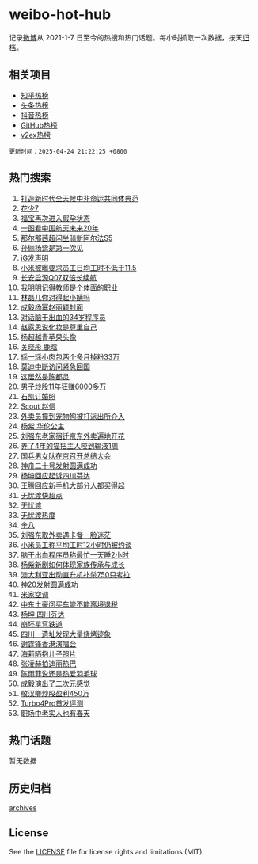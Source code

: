 # weibo-hot-hub

记录[微博](https://www.weibo.com)从 2021-1-7 日至今的热搜和热门话题。每小时抓取一次数据，按天[归档](archives)。

## 相关项目

- [知乎热榜](https://github.com/lonnyzhang423/zhihu-hot-hub)
- [头条热榜](https://github.com/lonnyzhang423/toutiao-hot-hub)
- [抖音热榜](https://github.com/lonnyzhang423/douyin-hot-hub)
- [GitHub热榜](https://github.com/lonnyzhang423/github-hot-hub)
- [v2ex热榜](https://github.com/lonnyzhang423/v2ex-hot-hub)


`更新时间：2025-04-24 21:22:25 +0800`

## 热门搜索

1. [打造新时代全天候中非命运共同体典范](https://m.weibo.cn/search?containerid=100103type%3D1%26t%3D10%26q%3D%23%E6%89%93%E9%80%A0%E6%96%B0%E6%97%B6%E4%BB%A3%E5%85%A8%E5%A4%A9%E5%80%99%E4%B8%AD%E9%9D%9E%E5%91%BD%E8%BF%90%E5%85%B1%E5%90%8C%E4%BD%93%E5%85%B8%E8%8C%83%23&stream_entry_id=51&isnewpage=1&extparam=seat%3D1%26pos%3D0%26q%3D%2523%25E6%2589%2593%25E9%2580%25A0%25E6%2596%25B0%25E6%2597%25B6%25E4%25BB%25A3%25E5%2585%25A8%25E5%25A4%25A9%25E5%2580%2599%25E4%25B8%25AD%25E9%259D%259E%25E5%2591%25BD%25E8%25BF%2590%25E5%2585%25B1%25E5%2590%258C%25E4%25BD%2593%25E5%2585%25B8%25E8%258C%2583%2523%26cate%3D10103%26dgr%3D0%26c_type%3D51%26filter_type%3Drealtimehot%26stream_entry_id%3D51%26display_time%3D1745500944%26pre_seqid%3D174550094417603238302124)
1. [花少7](https://m.weibo.cn/search?containerid=100103type%3D1%26t%3D10%26q%3D%E8%8A%B1%E5%B0%917&stream_entry_id=31&isnewpage=1&extparam=seat%3D1%26dgr%3D0%26realpos%3D1%26filter_type%3Drealtimehot%26c_type%3D31%26q%3D%25E8%258A%25B1%25E5%25B0%25917%26lcate%3D5001%26flag%3D2%26cate%3D5001%26band_rank%3D1%26pos%3D0%26stream_entry_id%3D31%26display_time%3D1745500944%26pre_seqid%3D174550094417603238302124)
1. [福宝再次进入假孕状态](https://m.weibo.cn/search?containerid=100103type%3D1%26t%3D10%26q%3D%23%E7%A6%8F%E5%AE%9D%E5%86%8D%E6%AC%A1%E8%BF%9B%E5%85%A5%E5%81%87%E5%AD%95%E7%8A%B6%E6%80%81%23&stream_entry_id=31&isnewpage=1&extparam=seat%3D1%26dgr%3D0%26realpos%3D2%26filter_type%3Drealtimehot%26c_type%3D31%26q%3D%2523%25E7%25A6%258F%25E5%25AE%259D%25E5%2586%258D%25E6%25AC%25A1%25E8%25BF%259B%25E5%2585%25A5%25E5%2581%2587%25E5%25AD%2595%25E7%258A%25B6%25E6%2580%2581%2523%26lcate%3D5001%26flag%3D0%26cate%3D5001%26band_rank%3D2%26pos%3D1%26stream_entry_id%3D31%26display_time%3D1745500944%26pre_seqid%3D174550094417603238302124)
1. [一图看中国航天未来20年](https://m.weibo.cn/search?containerid=100103type%3D1%26t%3D10%26q%3D%23%E4%B8%80%E5%9B%BE%E7%9C%8B%E4%B8%AD%E5%9B%BD%E8%88%AA%E5%A4%A9%E6%9C%AA%E6%9D%A520%E5%B9%B4%23&stream_entry_id=31&isnewpage=1&extparam=seat%3D1%26dgr%3D0%26realpos%3D3%26filter_type%3Drealtimehot%26c_type%3D31%26q%3D%2523%25E4%25B8%2580%25E5%259B%25BE%25E7%259C%258B%25E4%25B8%25AD%25E5%259B%25BD%25E8%2588%25AA%25E5%25A4%25A9%25E6%259C%25AA%25E6%259D%25A520%25E5%25B9%25B4%2523%26lcate%3D5001%26flag%3D0%26cate%3D5001%26band_rank%3D3%26pos%3D2%26stream_entry_id%3D31%26display_time%3D1745500944%26pre_seqid%3D174550094417603238302124)
1. [那尔那茜超闪坐骑新阿尔法S5](https://m.weibo.cn/search?containerid=100103type%3D1%26t%3D10%26q%3D%23%E9%82%A3%E5%B0%94%E9%82%A3%E8%8C%9C%E8%B6%85%E9%97%AA%E5%9D%90%E9%AA%91%E6%96%B0%E9%98%BF%E5%B0%94%E6%B3%95S5%23&stream_entry_id=31&isnewpage=1&extparam=seat%3D1%26dgr%3D0%26adid%3D283974%26filter_type%3Drealtimehot%26q%3D%2523%25E9%2582%25A3%25E5%25B0%2594%25E9%2582%25A3%25E8%258C%259C%25E8%25B6%2585%25E9%2597%25AA%25E5%259D%2590%25E9%25AA%2591%25E6%2596%25B0%25E9%2598%25BF%25E5%25B0%2594%25E6%25B3%2595S5%2523%26c_type%3D31%26topic_ad%3D1%26lcate%3D5001%26cate%3D5001%26is_ad_pos%3D1%26band_rank%3D4%26pos%3D3%26stream_entry_id%3D31%26display_time%3D1745500944%26pre_seqid%3D174550094417603238302124)
1. [孙俪杨紫是第一次见](https://m.weibo.cn/search?containerid=100103type%3D1%26t%3D10%26q%3D%23%E5%AD%99%E4%BF%AA%E6%9D%A8%E7%B4%AB%E6%98%AF%E7%AC%AC%E4%B8%80%E6%AC%A1%E8%A7%81%23&stream_entry_id=31&isnewpage=1&extparam=seat%3D1%26dgr%3D0%26realpos%3D4%26filter_type%3Drealtimehot%26c_type%3D31%26q%3D%2523%25E5%25AD%2599%25E4%25BF%25AA%25E6%259D%25A8%25E7%25B4%25AB%25E6%2598%25AF%25E7%25AC%25AC%25E4%25B8%2580%25E6%25AC%25A1%25E8%25A7%2581%2523%26lcate%3D5001%26flag%3D1%26cate%3D5001%26band_rank%3D4%26pos%3D4%26stream_entry_id%3D31%26display_time%3D1745500944%26pre_seqid%3D174550094417603238302124)
1. [iG发声明](https://m.weibo.cn/search?containerid=100103type%3D1%26t%3D10%26q%3DiG%E5%8F%91%E5%A3%B0%E6%98%8E&stream_entry_id=31&isnewpage=1&extparam=seat%3D1%26dgr%3D0%26realpos%3D5%26filter_type%3Drealtimehot%26c_type%3D31%26q%3DiG%25E5%258F%2591%25E5%25A3%25B0%25E6%2598%258E%26lcate%3D5001%26flag%3D1%26cate%3D5001%26band_rank%3D5%26pos%3D5%26stream_entry_id%3D31%26display_time%3D1745500944%26pre_seqid%3D174550094417603238302124)
1. [小米被曝要求员工日均工时不低于11.5](https://m.weibo.cn/search?containerid=100103type%3D1%26t%3D10%26q%3D%23%E5%B0%8F%E7%B1%B3%E8%A2%AB%E6%9B%9D%E8%A6%81%E6%B1%82%E5%91%98%E5%B7%A5%E6%97%A5%E5%9D%87%E5%B7%A5%E6%97%B6%E4%B8%8D%E4%BD%8E%E4%BA%8E11.5%23&stream_entry_id=31&isnewpage=1&extparam=seat%3D1%26dgr%3D0%26realpos%3D6%26filter_type%3Drealtimehot%26c_type%3D31%26q%3D%2523%25E5%25B0%258F%25E7%25B1%25B3%25E8%25A2%25AB%25E6%259B%259D%25E8%25A6%2581%25E6%25B1%2582%25E5%2591%2598%25E5%25B7%25A5%25E6%2597%25A5%25E5%259D%2587%25E5%25B7%25A5%25E6%2597%25B6%25E4%25B8%258D%25E4%25BD%258E%25E4%25BA%258E11.5%2523%26lcate%3D5001%26flag%3D1%26cate%3D5001%26band_rank%3D6%26pos%3D6%26stream_entry_id%3D31%26display_time%3D1745500944%26pre_seqid%3D174550094417603238302124)
1. [长安启源Q07双倍长续航](https://m.weibo.cn/search?containerid=100103type%3D1%26t%3D10%26q%3D%23%E9%95%BF%E5%AE%89%E5%90%AF%E6%BA%90Q07%E5%8F%8C%E5%80%8D%E9%95%BF%E7%BB%AD%E8%88%AA%23&stream_entry_id=31&isnewpage=1&extparam=seat%3D1%26dgr%3D0%26adid%3D283911%26filter_type%3Drealtimehot%26q%3D%2523%25E9%2595%25BF%25E5%25AE%2589%25E5%2590%25AF%25E6%25BA%2590Q07%25E5%258F%258C%25E5%2580%258D%25E9%2595%25BF%25E7%25BB%25AD%25E8%2588%25AA%2523%26c_type%3D31%26topic_ad%3D1%26lcate%3D5001%26cate%3D5001%26is_ad_pos%3D1%26band_rank%3D7%26pos%3D7%26stream_entry_id%3D31%26display_time%3D1745500944%26pre_seqid%3D174550094417603238302124)
1. [我明明记得教师是个体面的职业](https://m.weibo.cn/search?containerid=100103type%3D1%26t%3D10%26q%3D%E6%88%91%E6%98%8E%E6%98%8E%E8%AE%B0%E5%BE%97%E6%95%99%E5%B8%88%E6%98%AF%E4%B8%AA%E4%BD%93%E9%9D%A2%E7%9A%84%E8%81%8C%E4%B8%9A&stream_entry_id=31&isnewpage=1&extparam=seat%3D1%26dgr%3D0%26realpos%3D7%26filter_type%3Drealtimehot%26c_type%3D31%26q%3D%25E6%2588%2591%25E6%2598%258E%25E6%2598%258E%25E8%25AE%25B0%25E5%25BE%2597%25E6%2595%2599%25E5%25B8%2588%25E6%2598%25AF%25E4%25B8%25AA%25E4%25BD%2593%25E9%259D%25A2%25E7%259A%2584%25E8%2581%258C%25E4%25B8%259A%26lcate%3D5001%26flag%3D2%26cate%3D5001%26band_rank%3D7%26pos%3D8%26stream_entry_id%3D31%26display_time%3D1745500944%26pre_seqid%3D174550094417603238302124)
1. [林磊儿你对得起小姨吗](https://m.weibo.cn/search?containerid=100103type%3D1%26t%3D10%26q%3D%E6%9E%97%E7%A3%8A%E5%84%BF%E4%BD%A0%E5%AF%B9%E5%BE%97%E8%B5%B7%E5%B0%8F%E5%A7%A8%E5%90%97&stream_entry_id=31&isnewpage=1&extparam=seat%3D1%26dgr%3D0%26realpos%3D8%26filter_type%3Drealtimehot%26c_type%3D31%26q%3D%25E6%259E%2597%25E7%25A3%258A%25E5%2584%25BF%25E4%25BD%25A0%25E5%25AF%25B9%25E5%25BE%2597%25E8%25B5%25B7%25E5%25B0%258F%25E5%25A7%25A8%25E5%2590%2597%26lcate%3D5001%26flag%3D1%26cate%3D5001%26band_rank%3D8%26pos%3D9%26stream_entry_id%3D31%26display_time%3D1745500944%26pre_seqid%3D174550094417603238302124)
1. [成毅杨幂赵丽颖封面](https://m.weibo.cn/search?containerid=100103type%3D1%26t%3D10%26q%3D%23%E6%88%90%E6%AF%85%E6%9D%A8%E5%B9%82%E8%B5%B5%E4%B8%BD%E9%A2%96%E5%B0%81%E9%9D%A2%23&stream_entry_id=31&isnewpage=1&extparam=seat%3D1%26dgr%3D0%26realpos%3D9%26filter_type%3Drealtimehot%26c_type%3D31%26q%3D%2523%25E6%2588%2590%25E6%25AF%2585%25E6%259D%25A8%25E5%25B9%2582%25E8%25B5%25B5%25E4%25B8%25BD%25E9%25A2%2596%25E5%25B0%2581%25E9%259D%25A2%2523%26lcate%3D5001%26flag%3D1%26cate%3D5001%26band_rank%3D9%26pos%3D10%26stream_entry_id%3D31%26display_time%3D1745500944%26pre_seqid%3D174550094417603238302124)
1. [对话脑干出血的34岁程序员](https://m.weibo.cn/search?containerid=100103type%3D1%26t%3D10%26q%3D%23%E5%AF%B9%E8%AF%9D%E8%84%91%E5%B9%B2%E5%87%BA%E8%A1%80%E7%9A%8434%E5%B2%81%E7%A8%8B%E5%BA%8F%E5%91%98%23&stream_entry_id=31&isnewpage=1&extparam=seat%3D1%26dgr%3D0%26realpos%3D10%26filter_type%3Drealtimehot%26c_type%3D31%26q%3D%2523%25E5%25AF%25B9%25E8%25AF%259D%25E8%2584%2591%25E5%25B9%25B2%25E5%2587%25BA%25E8%25A1%2580%25E7%259A%258434%25E5%25B2%2581%25E7%25A8%258B%25E5%25BA%258F%25E5%2591%2598%2523%26lcate%3D5001%26flag%3D1%26cate%3D5001%26band_rank%3D10%26pos%3D11%26stream_entry_id%3D31%26display_time%3D1745500944%26pre_seqid%3D174550094417603238302124)
1. [赵露思说化妆是尊重自己](https://m.weibo.cn/search?containerid=100103type%3D1%26t%3D10%26q%3D%23%E8%B5%B5%E9%9C%B2%E6%80%9D%E8%AF%B4%E5%8C%96%E5%A6%86%E6%98%AF%E5%B0%8A%E9%87%8D%E8%87%AA%E5%B7%B1%23&stream_entry_id=31&isnewpage=1&extparam=seat%3D1%26dgr%3D0%26realpos%3D11%26filter_type%3Drealtimehot%26c_type%3D31%26q%3D%2523%25E8%25B5%25B5%25E9%259C%25B2%25E6%2580%259D%25E8%25AF%25B4%25E5%258C%2596%25E5%25A6%2586%25E6%2598%25AF%25E5%25B0%258A%25E9%2587%258D%25E8%2587%25AA%25E5%25B7%25B1%2523%26lcate%3D5001%26flag%3D1%26cate%3D5001%26band_rank%3D11%26pos%3D12%26stream_entry_id%3D31%26display_time%3D1745500944%26pre_seqid%3D174550094417603238302124)
1. [杨超越青苹果头像](https://m.weibo.cn/search?containerid=100103type%3D1%26t%3D10%26q%3D%23%E6%9D%A8%E8%B6%85%E8%B6%8A%E9%9D%92%E8%8B%B9%E6%9E%9C%E5%A4%B4%E5%83%8F%23&stream_entry_id=31&isnewpage=1&extparam=seat%3D1%26dgr%3D0%26realpos%3D12%26filter_type%3Drealtimehot%26c_type%3D31%26q%3D%2523%25E6%259D%25A8%25E8%25B6%2585%25E8%25B6%258A%25E9%259D%2592%25E8%258B%25B9%25E6%259E%259C%25E5%25A4%25B4%25E5%2583%258F%2523%26lcate%3D5001%26flag%3D1%26cate%3D5001%26band_rank%3D12%26pos%3D13%26stream_entry_id%3D31%26display_time%3D1745500944%26pre_seqid%3D174550094417603238302124)
1. [关晓彤 鹿晗](https://m.weibo.cn/search?containerid=100103type%3D1%26t%3D10%26q%3D%E5%85%B3%E6%99%93%E5%BD%A4+%E9%B9%BF%E6%99%97&stream_entry_id=31&isnewpage=1&extparam=seat%3D1%26dgr%3D0%26realpos%3D13%26filter_type%3Drealtimehot%26c_type%3D31%26q%3D%25E5%2585%25B3%25E6%2599%2593%25E5%25BD%25A4%2520%25E9%25B9%25BF%25E6%2599%2597%26lcate%3D5001%26flag%3D2%26cate%3D5001%26band_rank%3D13%26pos%3D14%26stream_entry_id%3D31%26display_time%3D1745500944%26pre_seqid%3D174550094417603238302124)
1. [瑶一瑶小肉包两个多月掉粉33万](https://m.weibo.cn/search?containerid=100103type%3D1%26t%3D10%26q%3D%23%E7%91%B6%E4%B8%80%E7%91%B6%E5%B0%8F%E8%82%89%E5%8C%85%E4%B8%A4%E4%B8%AA%E5%A4%9A%E6%9C%88%E6%8E%89%E7%B2%8933%E4%B8%87%23&stream_entry_id=31&isnewpage=1&extparam=seat%3D1%26dgr%3D0%26realpos%3D14%26filter_type%3Drealtimehot%26c_type%3D31%26q%3D%2523%25E7%2591%25B6%25E4%25B8%2580%25E7%2591%25B6%25E5%25B0%258F%25E8%2582%2589%25E5%258C%2585%25E4%25B8%25A4%25E4%25B8%25AA%25E5%25A4%259A%25E6%259C%2588%25E6%258E%2589%25E7%25B2%258933%25E4%25B8%2587%2523%26lcate%3D5001%26flag%3D1%26cate%3D5001%26band_rank%3D14%26pos%3D15%26stream_entry_id%3D31%26display_time%3D1745500944%26pre_seqid%3D174550094417603238302124)
1. [莫迪中断访问紧急回国](https://m.weibo.cn/search?containerid=100103type%3D1%26t%3D10%26q%3D%23%E8%8E%AB%E8%BF%AA%E4%B8%AD%E6%96%AD%E8%AE%BF%E9%97%AE%E7%B4%A7%E6%80%A5%E5%9B%9E%E5%9B%BD%23&stream_entry_id=31&isnewpage=1&extparam=seat%3D1%26dgr%3D0%26realpos%3D15%26filter_type%3Drealtimehot%26c_type%3D31%26q%3D%2523%25E8%258E%25AB%25E8%25BF%25AA%25E4%25B8%25AD%25E6%2596%25AD%25E8%25AE%25BF%25E9%2597%25AE%25E7%25B4%25A7%25E6%2580%25A5%25E5%259B%259E%25E5%259B%25BD%2523%26lcate%3D5001%26flag%3D1%26cate%3D5001%26band_rank%3D15%26pos%3D16%26stream_entry_id%3D31%26display_time%3D1745500944%26pre_seqid%3D174550094417603238302124)
1. [这居然是陈都灵](https://m.weibo.cn/search?containerid=100103type%3D1%26t%3D10%26q%3D%E8%BF%99%E5%B1%85%E7%84%B6%E6%98%AF%E9%99%88%E9%83%BD%E7%81%B5&stream_entry_id=31&isnewpage=1&extparam=seat%3D1%26dgr%3D0%26realpos%3D16%26filter_type%3Drealtimehot%26c_type%3D31%26q%3D%25E8%25BF%2599%25E5%25B1%2585%25E7%2584%25B6%25E6%2598%25AF%25E9%2599%2588%25E9%2583%25BD%25E7%2581%25B5%26lcate%3D5001%26flag%3D1%26cate%3D5001%26band_rank%3D16%26pos%3D17%26stream_entry_id%3D31%26display_time%3D1745500944%26pre_seqid%3D174550094417603238302124)
1. [男子炒股11年狂赚6000多万](https://m.weibo.cn/search?containerid=100103type%3D1%26t%3D10%26q%3D%23%E7%94%B7%E5%AD%90%E7%82%92%E8%82%A111%E5%B9%B4%E7%8B%82%E8%B5%9A6000%E5%A4%9A%E4%B8%87%23&stream_entry_id=31&isnewpage=1&extparam=seat%3D1%26dgr%3D0%26realpos%3D17%26filter_type%3Drealtimehot%26c_type%3D31%26q%3D%2523%25E7%2594%25B7%25E5%25AD%2590%25E7%2582%2592%25E8%2582%25A111%25E5%25B9%25B4%25E7%258B%2582%25E8%25B5%259A6000%25E5%25A4%259A%25E4%25B8%2587%2523%26lcate%3D5001%26flag%3D0%26cate%3D5001%26band_rank%3D17%26pos%3D18%26stream_entry_id%3D31%26display_time%3D1745500944%26pre_seqid%3D174550094417603238302124)
1. [石凯订婚照](https://m.weibo.cn/search?containerid=100103type%3D1%26t%3D10%26q%3D%23%E7%9F%B3%E5%87%AF%E8%AE%A2%E5%A9%9A%E7%85%A7%23&stream_entry_id=31&isnewpage=1&extparam=seat%3D1%26dgr%3D0%26realpos%3D18%26filter_type%3Drealtimehot%26c_type%3D31%26q%3D%2523%25E7%259F%25B3%25E5%2587%25AF%25E8%25AE%25A2%25E5%25A9%259A%25E7%2585%25A7%2523%26lcate%3D5001%26flag%3D0%26cate%3D5001%26band_rank%3D18%26pos%3D19%26stream_entry_id%3D31%26display_time%3D1745500944%26pre_seqid%3D174550094417603238302124)
1. [Scout 赵信](https://m.weibo.cn/search?containerid=100103type%3D1%26t%3D10%26q%3DScout+%E8%B5%B5%E4%BF%A1&stream_entry_id=31&isnewpage=1&extparam=seat%3D1%26dgr%3D0%26realpos%3D19%26filter_type%3Drealtimehot%26c_type%3D31%26q%3DScout%2520%25E8%25B5%25B5%25E4%25BF%25A1%26lcate%3D5001%26flag%3D1%26cate%3D5001%26band_rank%3D19%26pos%3D20%26stream_entry_id%3D31%26display_time%3D1745500944%26pre_seqid%3D174550094417603238302124)
1. [外卖员撞到宠物狗被打派出所介入](https://m.weibo.cn/search?containerid=100103type%3D1%26t%3D10%26q%3D%23%E5%A4%96%E5%8D%96%E5%91%98%E6%92%9E%E5%88%B0%E5%AE%A0%E7%89%A9%E7%8B%97%E8%A2%AB%E6%89%93%E6%B4%BE%E5%87%BA%E6%89%80%E4%BB%8B%E5%85%A5%23&stream_entry_id=31&isnewpage=1&extparam=seat%3D1%26dgr%3D0%26realpos%3D20%26filter_type%3Drealtimehot%26c_type%3D31%26q%3D%2523%25E5%25A4%2596%25E5%258D%2596%25E5%2591%2598%25E6%2592%259E%25E5%2588%25B0%25E5%25AE%25A0%25E7%2589%25A9%25E7%258B%2597%25E8%25A2%25AB%25E6%2589%2593%25E6%25B4%25BE%25E5%2587%25BA%25E6%2589%2580%25E4%25BB%258B%25E5%2585%25A5%2523%26lcate%3D5001%26flag%3D1%26cate%3D5001%26band_rank%3D20%26pos%3D21%26stream_entry_id%3D31%26display_time%3D1745500944%26pre_seqid%3D174550094417603238302124)
1. [杨紫 华伦公主](https://m.weibo.cn/search?containerid=100103type%3D1%26t%3D10%26q%3D%E6%9D%A8%E7%B4%AB+%E5%8D%8E%E4%BC%A6%E5%85%AC%E4%B8%BB&stream_entry_id=31&isnewpage=1&extparam=seat%3D1%26dgr%3D0%26realpos%3D21%26filter_type%3Drealtimehot%26c_type%3D31%26q%3D%25E6%259D%25A8%25E7%25B4%25AB%2520%25E5%258D%258E%25E4%25BC%25A6%25E5%2585%25AC%25E4%25B8%25BB%26lcate%3D5001%26flag%3D0%26cate%3D5001%26band_rank%3D21%26pos%3D22%26stream_entry_id%3D31%26display_time%3D1745500944%26pre_seqid%3D174550094417603238302124)
1. [刘强东老家宿迁京东外卖遍地开花](https://m.weibo.cn/search?containerid=100103type%3D1%26t%3D10%26q%3D%23%E5%88%98%E5%BC%BA%E4%B8%9C%E8%80%81%E5%AE%B6%E5%AE%BF%E8%BF%81%E4%BA%AC%E4%B8%9C%E5%A4%96%E5%8D%96%E9%81%8D%E5%9C%B0%E5%BC%80%E8%8A%B1%23&stream_entry_id=31&isnewpage=1&extparam=seat%3D1%26dgr%3D0%26realpos%3D22%26filter_type%3Drealtimehot%26c_type%3D31%26q%3D%2523%25E5%2588%2598%25E5%25BC%25BA%25E4%25B8%259C%25E8%2580%2581%25E5%25AE%25B6%25E5%25AE%25BF%25E8%25BF%2581%25E4%25BA%25AC%25E4%25B8%259C%25E5%25A4%2596%25E5%258D%2596%25E9%2581%258D%25E5%259C%25B0%25E5%25BC%2580%25E8%258A%25B1%2523%26lcate%3D5001%26flag%3D1%26cate%3D5001%26band_rank%3D22%26pos%3D23%26stream_entry_id%3D31%26display_time%3D1745500944%26pre_seqid%3D174550094417603238302124)
1. [养了4年的猫把主人咬到输液1周](https://m.weibo.cn/search?containerid=100103type%3D1%26t%3D10%26q%3D%23%E5%85%BB%E4%BA%864%E5%B9%B4%E7%9A%84%E7%8C%AB%E6%8A%8A%E4%B8%BB%E4%BA%BA%E5%92%AC%E5%88%B0%E8%BE%93%E6%B6%B21%E5%91%A8%23&stream_entry_id=31&isnewpage=1&extparam=seat%3D1%26dgr%3D0%26realpos%3D23%26filter_type%3Drealtimehot%26c_type%3D31%26q%3D%2523%25E5%2585%25BB%25E4%25BA%25864%25E5%25B9%25B4%25E7%259A%2584%25E7%258C%25AB%25E6%258A%258A%25E4%25B8%25BB%25E4%25BA%25BA%25E5%2592%25AC%25E5%2588%25B0%25E8%25BE%2593%25E6%25B6%25B21%25E5%2591%25A8%2523%26lcate%3D5001%26flag%3D0%26cate%3D5001%26band_rank%3D23%26pos%3D24%26stream_entry_id%3D31%26display_time%3D1745500944%26pre_seqid%3D174550094417603238302124)
1. [国乒男女队在京召开总结大会](https://m.weibo.cn/search?containerid=100103type%3D1%26t%3D10%26q%3D%23%E5%9B%BD%E4%B9%92%E7%94%B7%E5%A5%B3%E9%98%9F%E5%9C%A8%E4%BA%AC%E5%8F%AC%E5%BC%80%E6%80%BB%E7%BB%93%E5%A4%A7%E4%BC%9A%23&stream_entry_id=31&isnewpage=1&extparam=seat%3D1%26dgr%3D0%26realpos%3D24%26filter_type%3Drealtimehot%26c_type%3D31%26q%3D%2523%25E5%259B%25BD%25E4%25B9%2592%25E7%2594%25B7%25E5%25A5%25B3%25E9%2598%259F%25E5%259C%25A8%25E4%25BA%25AC%25E5%258F%25AC%25E5%25BC%2580%25E6%2580%25BB%25E7%25BB%2593%25E5%25A4%25A7%25E4%25BC%259A%2523%26lcate%3D5001%26flag%3D0%26cate%3D5001%26band_rank%3D24%26pos%3D25%26stream_entry_id%3D31%26display_time%3D1745500944%26pre_seqid%3D174550094417603238302124)
1. [神舟二十号发射圆满成功](https://m.weibo.cn/search?containerid=100103type%3D1%26t%3D10%26q%3D%23%E7%A5%9E%E8%88%9F%E4%BA%8C%E5%8D%81%E5%8F%B7%E5%8F%91%E5%B0%84%E5%9C%86%E6%BB%A1%E6%88%90%E5%8A%9F%23&stream_entry_id=31&isnewpage=1&extparam=seat%3D1%26dgr%3D0%26realpos%3D25%26filter_type%3Drealtimehot%26c_type%3D31%26q%3D%2523%25E7%25A5%259E%25E8%2588%259F%25E4%25BA%258C%25E5%258D%2581%25E5%258F%25B7%25E5%258F%2591%25E5%25B0%2584%25E5%259C%2586%25E6%25BB%25A1%25E6%2588%2590%25E5%258A%259F%2523%26lcate%3D5001%26flag%3D0%26cate%3D5001%26band_rank%3D25%26pos%3D26%26stream_entry_id%3D31%26display_time%3D1745500944%26pre_seqid%3D174550094417603238302124)
1. [杨坤回应起诉四川芬达](https://m.weibo.cn/search?containerid=100103type%3D1%26t%3D10%26q%3D%23%E6%9D%A8%E5%9D%A4%E5%9B%9E%E5%BA%94%E8%B5%B7%E8%AF%89%E5%9B%9B%E5%B7%9D%E8%8A%AC%E8%BE%BE%23&stream_entry_id=31&isnewpage=1&extparam=seat%3D1%26dgr%3D0%26realpos%3D26%26filter_type%3Drealtimehot%26c_type%3D31%26q%3D%2523%25E6%259D%25A8%25E5%259D%25A4%25E5%259B%259E%25E5%25BA%2594%25E8%25B5%25B7%25E8%25AF%2589%25E5%259B%259B%25E5%25B7%259D%25E8%258A%25AC%25E8%25BE%25BE%2523%26lcate%3D5001%26flag%3D0%26cate%3D5001%26band_rank%3D26%26pos%3D27%26stream_entry_id%3D31%26display_time%3D1745500944%26pre_seqid%3D174550094417603238302124)
1. [王腾回应新手机大部分人都买得起](https://m.weibo.cn/search?containerid=100103type%3D1%26t%3D10%26q%3D%23%E7%8E%8B%E8%85%BE%E5%9B%9E%E5%BA%94%E6%96%B0%E6%89%8B%E6%9C%BA%E5%A4%A7%E9%83%A8%E5%88%86%E4%BA%BA%E9%83%BD%E4%B9%B0%E5%BE%97%E8%B5%B7%23&stream_entry_id=31&isnewpage=1&extparam=seat%3D1%26dgr%3D0%26realpos%3D27%26filter_type%3Drealtimehot%26c_type%3D31%26q%3D%2523%25E7%258E%258B%25E8%2585%25BE%25E5%259B%259E%25E5%25BA%2594%25E6%2596%25B0%25E6%2589%258B%25E6%259C%25BA%25E5%25A4%25A7%25E9%2583%25A8%25E5%2588%2586%25E4%25BA%25BA%25E9%2583%25BD%25E4%25B9%25B0%25E5%25BE%2597%25E8%25B5%25B7%2523%26lcate%3D5001%26flag%3D1%26cate%3D5001%26band_rank%3D27%26pos%3D28%26stream_entry_id%3D31%26display_time%3D1745500944%26pre_seqid%3D174550094417603238302124)
1. [无忧渡快超点](https://m.weibo.cn/search?containerid=100103type%3D1%26t%3D10%26q%3D%E6%97%A0%E5%BF%A7%E6%B8%A1%E5%BF%AB%E8%B6%85%E7%82%B9&stream_entry_id=31&isnewpage=1&extparam=seat%3D1%26dgr%3D0%26realpos%3D28%26filter_type%3Drealtimehot%26c_type%3D31%26q%3D%25E6%2597%25A0%25E5%25BF%25A7%25E6%25B8%25A1%25E5%25BF%25AB%25E8%25B6%2585%25E7%2582%25B9%26lcate%3D5001%26flag%3D1%26cate%3D5001%26band_rank%3D28%26pos%3D29%26stream_entry_id%3D31%26display_time%3D1745500944%26pre_seqid%3D174550094417603238302124)
1. [无忧渡](https://m.weibo.cn/search?containerid=100103type%3D1%26t%3D10%26q%3D%E6%97%A0%E5%BF%A7%E6%B8%A1&stream_entry_id=31&isnewpage=1&extparam=seat%3D1%26dgr%3D0%26realpos%3D29%26filter_type%3Drealtimehot%26c_type%3D31%26q%3D%25E6%2597%25A0%25E5%25BF%25A7%25E6%25B8%25A1%26lcate%3D5001%26flag%3D0%26cate%3D5001%26band_rank%3D29%26pos%3D30%26stream_entry_id%3D31%26display_time%3D1745500944%26pre_seqid%3D174550094417603238302124)
1. [无忧渡热度](https://m.weibo.cn/search?containerid=100103type%3D1%26t%3D10%26q%3D%E6%97%A0%E5%BF%A7%E6%B8%A1%E7%83%AD%E5%BA%A6&stream_entry_id=31&isnewpage=1&extparam=seat%3D1%26dgr%3D0%26realpos%3D30%26filter_type%3Drealtimehot%26c_type%3D31%26q%3D%25E6%2597%25A0%25E5%25BF%25A7%25E6%25B8%25A1%25E7%2583%25AD%25E5%25BA%25A6%26lcate%3D5001%26flag%3D1%26cate%3D5001%26band_rank%3D30%26pos%3D31%26stream_entry_id%3D31%26display_time%3D1745500944%26pre_seqid%3D174550094417603238302124)
1. [奎八](https://m.weibo.cn/search?containerid=100103type%3D1%26t%3D10%26q%3D%E5%A5%8E%E5%85%AB&stream_entry_id=31&isnewpage=1&extparam=seat%3D1%26dgr%3D0%26realpos%3D31%26filter_type%3Drealtimehot%26c_type%3D31%26q%3D%25E5%25A5%258E%25E5%2585%25AB%26lcate%3D5001%26flag%3D0%26cate%3D5001%26band_rank%3D31%26pos%3D32%26stream_entry_id%3D31%26display_time%3D1745500944%26pre_seqid%3D174550094417603238302124)
1. [刘强东取外卖遇卡餐一脸迷茫](https://m.weibo.cn/search?containerid=100103type%3D1%26t%3D10%26q%3D%23%E5%88%98%E5%BC%BA%E4%B8%9C%E5%8F%96%E5%A4%96%E5%8D%96%E9%81%87%E5%8D%A1%E9%A4%90%E4%B8%80%E8%84%B8%E8%BF%B7%E8%8C%AB%23&stream_entry_id=31&isnewpage=1&extparam=seat%3D1%26dgr%3D0%26realpos%3D32%26filter_type%3Drealtimehot%26c_type%3D31%26q%3D%2523%25E5%2588%2598%25E5%25BC%25BA%25E4%25B8%259C%25E5%258F%2596%25E5%25A4%2596%25E5%258D%2596%25E9%2581%2587%25E5%258D%25A1%25E9%25A4%2590%25E4%25B8%2580%25E8%2584%25B8%25E8%25BF%25B7%25E8%258C%25AB%2523%26lcate%3D5001%26flag%3D0%26cate%3D5001%26band_rank%3D32%26pos%3D33%26stream_entry_id%3D31%26display_time%3D1745500944%26pre_seqid%3D174550094417603238302124)
1. [小米员工称平均工时12小时仍被约谈](https://m.weibo.cn/search?containerid=100103type%3D1%26t%3D10%26q%3D%23%E5%B0%8F%E7%B1%B3%E5%91%98%E5%B7%A5%E7%A7%B0%E5%B9%B3%E5%9D%87%E5%B7%A5%E6%97%B612%E5%B0%8F%E6%97%B6%E4%BB%8D%E8%A2%AB%E7%BA%A6%E8%B0%88%23&stream_entry_id=31&isnewpage=1&extparam=seat%3D1%26dgr%3D0%26realpos%3D33%26filter_type%3Drealtimehot%26c_type%3D31%26q%3D%2523%25E5%25B0%258F%25E7%25B1%25B3%25E5%2591%2598%25E5%25B7%25A5%25E7%25A7%25B0%25E5%25B9%25B3%25E5%259D%2587%25E5%25B7%25A5%25E6%2597%25B612%25E5%25B0%258F%25E6%2597%25B6%25E4%25BB%258D%25E8%25A2%25AB%25E7%25BA%25A6%25E8%25B0%2588%2523%26lcate%3D5001%26flag%3D1%26cate%3D5001%26band_rank%3D33%26pos%3D34%26stream_entry_id%3D31%26display_time%3D1745500944%26pre_seqid%3D174550094417603238302124)
1. [脑干出血程序员称最忙一天睡2小时](https://m.weibo.cn/search?containerid=100103type%3D1%26t%3D10%26q%3D%23%E8%84%91%E5%B9%B2%E5%87%BA%E8%A1%80%E7%A8%8B%E5%BA%8F%E5%91%98%E7%A7%B0%E6%9C%80%E5%BF%99%E4%B8%80%E5%A4%A9%E7%9D%A12%E5%B0%8F%E6%97%B6%23&stream_entry_id=31&isnewpage=1&extparam=seat%3D1%26dgr%3D0%26realpos%3D34%26filter_type%3Drealtimehot%26c_type%3D31%26q%3D%2523%25E8%2584%2591%25E5%25B9%25B2%25E5%2587%25BA%25E8%25A1%2580%25E7%25A8%258B%25E5%25BA%258F%25E5%2591%2598%25E7%25A7%25B0%25E6%259C%2580%25E5%25BF%2599%25E4%25B8%2580%25E5%25A4%25A9%25E7%259D%25A12%25E5%25B0%258F%25E6%2597%25B6%2523%26lcate%3D5001%26flag%3D1%26cate%3D5001%26band_rank%3D34%26pos%3D35%26stream_entry_id%3D31%26display_time%3D1745500944%26pre_seqid%3D174550094417603238302124)
1. [杨紫新剧如何体现家族传承与成长](https://m.weibo.cn/search?containerid=100103type%3D1%26t%3D10%26q%3D%E6%9D%A8%E7%B4%AB%E6%96%B0%E5%89%A7%E5%A6%82%E4%BD%95%E4%BD%93%E7%8E%B0%E5%AE%B6%E6%97%8F%E4%BC%A0%E6%89%BF%E4%B8%8E%E6%88%90%E9%95%BF&stream_entry_id=31&isnewpage=1&extparam=seat%3D1%26dgr%3D0%26is_ai_ask%3D1%26filter_type%3Drealtimehot%26q%3D%25E6%259D%25A8%25E7%25B4%25AB%25E6%2596%25B0%25E5%2589%25A7%25E5%25A6%2582%25E4%25BD%2595%25E4%25BD%2593%25E7%258E%25B0%25E5%25AE%25B6%25E6%2597%258F%25E4%25BC%25A0%25E6%2589%25BF%25E4%25B8%258E%25E6%2588%2590%25E9%2595%25BF%26c_type%3D31%26cate%3D5001%26lcate%3D5001%26flag%3D1%26band_rank%3D35%26pos%3D36%26realpos%3D35%26stream_entry_id%3D31%26display_time%3D1745500944%26pre_seqid%3D174550094417603238302124)
1. [澳大利亚出动直升机扑杀750只考拉](https://m.weibo.cn/search?containerid=100103type%3D1%26t%3D10%26q%3D%23%E6%BE%B3%E5%A4%A7%E5%88%A9%E4%BA%9A%E5%87%BA%E5%8A%A8%E7%9B%B4%E5%8D%87%E6%9C%BA%E6%89%91%E6%9D%80750%E5%8F%AA%E8%80%83%E6%8B%89%23&stream_entry_id=31&isnewpage=1&extparam=seat%3D1%26dgr%3D0%26realpos%3D36%26filter_type%3Drealtimehot%26c_type%3D31%26q%3D%2523%25E6%25BE%25B3%25E5%25A4%25A7%25E5%2588%25A9%25E4%25BA%259A%25E5%2587%25BA%25E5%258A%25A8%25E7%259B%25B4%25E5%258D%2587%25E6%259C%25BA%25E6%2589%2591%25E6%259D%2580750%25E5%258F%25AA%25E8%2580%2583%25E6%258B%2589%2523%26lcate%3D5001%26flag%3D1%26cate%3D5001%26band_rank%3D36%26pos%3D37%26stream_entry_id%3D31%26display_time%3D1745500944%26pre_seqid%3D174550094417603238302124)
1. [神20发射圆满成功](https://m.weibo.cn/search?containerid=100103type%3D1%26t%3D10%26q%3D%23%E7%A5%9E20%E5%8F%91%E5%B0%84%E5%9C%86%E6%BB%A1%E6%88%90%E5%8A%9F%23&stream_entry_id=31&isnewpage=1&extparam=seat%3D1%26dgr%3D0%26realpos%3D37%26filter_type%3Drealtimehot%26c_type%3D31%26q%3D%2523%25E7%25A5%259E20%25E5%258F%2591%25E5%25B0%2584%25E5%259C%2586%25E6%25BB%25A1%25E6%2588%2590%25E5%258A%259F%2523%26lcate%3D5001%26flag%3D0%26cate%3D5001%26band_rank%3D37%26pos%3D38%26stream_entry_id%3D31%26display_time%3D1745500944%26pre_seqid%3D174550094417603238302124)
1. [米家空调](https://m.weibo.cn/search?containerid=100103type%3D1%26t%3D10%26q%3D%23%E7%B1%B3%E5%AE%B6%E7%A9%BA%E8%B0%83%23&stream_entry_id=31&isnewpage=1&extparam=seat%3D1%26dgr%3D0%26realpos%3D38%26filter_type%3Drealtimehot%26c_type%3D31%26q%3D%2523%25E7%25B1%25B3%25E5%25AE%25B6%25E7%25A9%25BA%25E8%25B0%2583%2523%26lcate%3D5001%26flag%3D1%26cate%3D5001%26band_rank%3D38%26pos%3D39%26stream_entry_id%3D31%26display_time%3D1745500944%26pre_seqid%3D174550094417603238302124)
1. [中东土豪问买车能不能离境退税](https://m.weibo.cn/search?containerid=100103type%3D1%26t%3D10%26q%3D%23%E4%B8%AD%E4%B8%9C%E5%9C%9F%E8%B1%AA%E9%97%AE%E4%B9%B0%E8%BD%A6%E8%83%BD%E4%B8%8D%E8%83%BD%E7%A6%BB%E5%A2%83%E9%80%80%E7%A8%8E%23&stream_entry_id=31&isnewpage=1&extparam=seat%3D1%26dgr%3D0%26realpos%3D39%26filter_type%3Drealtimehot%26c_type%3D31%26q%3D%2523%25E4%25B8%25AD%25E4%25B8%259C%25E5%259C%259F%25E8%25B1%25AA%25E9%2597%25AE%25E4%25B9%25B0%25E8%25BD%25A6%25E8%2583%25BD%25E4%25B8%258D%25E8%2583%25BD%25E7%25A6%25BB%25E5%25A2%2583%25E9%2580%2580%25E7%25A8%258E%2523%26lcate%3D5001%26flag%3D1%26cate%3D5001%26band_rank%3D39%26pos%3D40%26stream_entry_id%3D31%26display_time%3D1745500944%26pre_seqid%3D174550094417603238302124)
1. [杨坤 四川芬达](https://m.weibo.cn/search?containerid=100103type%3D1%26t%3D10%26q%3D%E6%9D%A8%E5%9D%A4+%E5%9B%9B%E5%B7%9D%E8%8A%AC%E8%BE%BE&stream_entry_id=31&isnewpage=1&extparam=seat%3D1%26dgr%3D0%26realpos%3D40%26filter_type%3Drealtimehot%26c_type%3D31%26q%3D%25E6%259D%25A8%25E5%259D%25A4%2520%25E5%259B%259B%25E5%25B7%259D%25E8%258A%25AC%25E8%25BE%25BE%26lcate%3D5001%26flag%3D0%26cate%3D5001%26band_rank%3D40%26pos%3D41%26stream_entry_id%3D31%26display_time%3D1745500944%26pre_seqid%3D174550094417603238302124)
1. [崩坏星穹铁道](https://m.weibo.cn/search?containerid=100103type%3D1%26t%3D10%26q%3D%23%E5%B4%A9%E5%9D%8F%E6%98%9F%E7%A9%B9%E9%93%81%E9%81%93%23&stream_entry_id=31&isnewpage=1&extparam=seat%3D1%26dgr%3D0%26realpos%3D41%26filter_type%3Drealtimehot%26c_type%3D31%26q%3D%2523%25E5%25B4%25A9%25E5%259D%258F%25E6%2598%259F%25E7%25A9%25B9%25E9%2593%2581%25E9%2581%2593%2523%26lcate%3D5001%26flag%3D1%26cate%3D5001%26band_rank%3D41%26pos%3D42%26stream_entry_id%3D31%26display_time%3D1745500944%26pre_seqid%3D174550094417603238302124)
1. [四川一遗址发现大量烧烤迹象](https://m.weibo.cn/search?containerid=100103type%3D1%26t%3D10%26q%3D%23%E5%9B%9B%E5%B7%9D%E4%B8%80%E9%81%97%E5%9D%80%E5%8F%91%E7%8E%B0%E5%A4%A7%E9%87%8F%E7%83%A7%E7%83%A4%E8%BF%B9%E8%B1%A1%23&stream_entry_id=31&isnewpage=1&extparam=seat%3D1%26dgr%3D0%26realpos%3D42%26filter_type%3Drealtimehot%26c_type%3D31%26q%3D%2523%25E5%259B%259B%25E5%25B7%259D%25E4%25B8%2580%25E9%2581%2597%25E5%259D%2580%25E5%258F%2591%25E7%258E%25B0%25E5%25A4%25A7%25E9%2587%258F%25E7%2583%25A7%25E7%2583%25A4%25E8%25BF%25B9%25E8%25B1%25A1%2523%26lcate%3D5001%26flag%3D0%26cate%3D5001%26band_rank%3D42%26pos%3D43%26stream_entry_id%3D31%26display_time%3D1745500944%26pre_seqid%3D174550094417603238302124)
1. [谢霆锋香港演唱会](https://m.weibo.cn/search?containerid=100103type%3D1%26t%3D10%26q%3D%23%E8%B0%A2%E9%9C%86%E9%94%8B%E9%A6%99%E6%B8%AF%E6%BC%94%E5%94%B1%E4%BC%9A%23&stream_entry_id=31&isnewpage=1&extparam=seat%3D1%26dgr%3D0%26realpos%3D43%26filter_type%3Drealtimehot%26c_type%3D31%26q%3D%2523%25E8%25B0%25A2%25E9%259C%2586%25E9%2594%258B%25E9%25A6%2599%25E6%25B8%25AF%25E6%25BC%2594%25E5%2594%25B1%25E4%25BC%259A%2523%26lcate%3D5001%26flag%3D1%26cate%3D5001%26band_rank%3D43%26pos%3D44%26stream_entry_id%3D31%26display_time%3D1745500944%26pre_seqid%3D174550094417603238302124)
1. [海莉晒抱儿子照片](https://m.weibo.cn/search?containerid=100103type%3D1%26t%3D10%26q%3D%23%E6%B5%B7%E8%8E%89%E6%99%92%E6%8A%B1%E5%84%BF%E5%AD%90%E7%85%A7%E7%89%87%23&stream_entry_id=31&isnewpage=1&extparam=seat%3D1%26dgr%3D0%26realpos%3D44%26filter_type%3Drealtimehot%26c_type%3D31%26q%3D%2523%25E6%25B5%25B7%25E8%258E%2589%25E6%2599%2592%25E6%258A%25B1%25E5%2584%25BF%25E5%25AD%2590%25E7%2585%25A7%25E7%2589%2587%2523%26lcate%3D5001%26flag%3D1%26cate%3D5001%26band_rank%3D44%26pos%3D45%26stream_entry_id%3D31%26display_time%3D1745500944%26pre_seqid%3D174550094417603238302124)
1. [张凌赫拍迪丽热巴](https://m.weibo.cn/search?containerid=100103type%3D1%26t%3D10%26q%3D%23%E5%BC%A0%E5%87%8C%E8%B5%AB%E6%8B%8D%E8%BF%AA%E4%B8%BD%E7%83%AD%E5%B7%B4%23&stream_entry_id=31&isnewpage=1&extparam=seat%3D1%26dgr%3D0%26realpos%3D45%26filter_type%3Drealtimehot%26c_type%3D31%26q%3D%2523%25E5%25BC%25A0%25E5%2587%258C%25E8%25B5%25AB%25E6%258B%258D%25E8%25BF%25AA%25E4%25B8%25BD%25E7%2583%25AD%25E5%25B7%25B4%2523%26lcate%3D5001%26flag%3D1%26cate%3D5001%26band_rank%3D45%26pos%3D46%26stream_entry_id%3D31%26display_time%3D1745500944%26pre_seqid%3D174550094417603238302124)
1. [陈雨菲说还是热爱羽毛球](https://m.weibo.cn/search?containerid=100103type%3D1%26t%3D10%26q%3D%23%E9%99%88%E9%9B%A8%E8%8F%B2%E8%AF%B4%E8%BF%98%E6%98%AF%E7%83%AD%E7%88%B1%E7%BE%BD%E6%AF%9B%E7%90%83%23&stream_entry_id=31&isnewpage=1&extparam=seat%3D1%26dgr%3D0%26realpos%3D46%26filter_type%3Drealtimehot%26c_type%3D31%26q%3D%2523%25E9%2599%2588%25E9%259B%25A8%25E8%258F%25B2%25E8%25AF%25B4%25E8%25BF%2598%25E6%2598%25AF%25E7%2583%25AD%25E7%2588%25B1%25E7%25BE%25BD%25E6%25AF%259B%25E7%2590%2583%2523%26lcate%3D5001%26flag%3D1%26cate%3D5001%26band_rank%3D46%26pos%3D47%26stream_entry_id%3D31%26display_time%3D1745500944%26pre_seqid%3D174550094417603238302124)
1. [成毅演出了二次元感觉](https://m.weibo.cn/search?containerid=100103type%3D1%26t%3D10%26q%3D%E6%88%90%E6%AF%85%E6%BC%94%E5%87%BA%E4%BA%86%E4%BA%8C%E6%AC%A1%E5%85%83%E6%84%9F%E8%A7%89&stream_entry_id=31&isnewpage=1&extparam=seat%3D1%26dgr%3D0%26realpos%3D47%26filter_type%3Drealtimehot%26c_type%3D31%26q%3D%25E6%2588%2590%25E6%25AF%2585%25E6%25BC%2594%25E5%2587%25BA%25E4%25BA%2586%25E4%25BA%258C%25E6%25AC%25A1%25E5%2585%2583%25E6%2584%259F%25E8%25A7%2589%26lcate%3D5001%26flag%3D1%26cate%3D5001%26band_rank%3D47%26pos%3D48%26stream_entry_id%3D31%26display_time%3D1745500944%26pre_seqid%3D174550094417603238302124)
1. [敬汉卿炒股盈利450万](https://m.weibo.cn/search?containerid=100103type%3D1%26t%3D10%26q%3D%23%E6%95%AC%E6%B1%89%E5%8D%BF%E7%82%92%E8%82%A1%E7%9B%88%E5%88%A9450%E4%B8%87%23&stream_entry_id=31&isnewpage=1&extparam=seat%3D1%26dgr%3D0%26realpos%3D48%26filter_type%3Drealtimehot%26c_type%3D31%26q%3D%2523%25E6%2595%25AC%25E6%25B1%2589%25E5%258D%25BF%25E7%2582%2592%25E8%2582%25A1%25E7%259B%2588%25E5%2588%25A9450%25E4%25B8%2587%2523%26lcate%3D5001%26flag%3D1%26cate%3D5001%26band_rank%3D48%26pos%3D49%26stream_entry_id%3D31%26display_time%3D1745500944%26pre_seqid%3D174550094417603238302124)
1. [Turbo4Pro首发评测](https://m.weibo.cn/search?containerid=100103type%3D1%26t%3D10%26q%3D%23Turbo4Pro%E9%A6%96%E5%8F%91%E8%AF%84%E6%B5%8B%23&stream_entry_id=31&isnewpage=1&extparam=seat%3D1%26dgr%3D0%26realpos%3D49%26filter_type%3Drealtimehot%26c_type%3D31%26q%3D%2523Turbo4Pro%25E9%25A6%2596%25E5%258F%2591%25E8%25AF%2584%25E6%25B5%258B%2523%26lcate%3D5001%26flag%3D1%26cate%3D5001%26band_rank%3D49%26pos%3D50%26stream_entry_id%3D31%26display_time%3D1745500944%26pre_seqid%3D174550094417603238302124)
1. [职场中老实人也有春天](https://m.weibo.cn/search?containerid=100103type%3D1%26t%3D10%26q%3D%E8%81%8C%E5%9C%BA%E4%B8%AD%E8%80%81%E5%AE%9E%E4%BA%BA%E4%B9%9F%E6%9C%89%E6%98%A5%E5%A4%A9&stream_entry_id=31&isnewpage=1&extparam=seat%3D1%26dgr%3D0%26realpos%3D50%26filter_type%3Drealtimehot%26c_type%3D31%26q%3D%25E8%2581%258C%25E5%259C%25BA%25E4%25B8%25AD%25E8%2580%2581%25E5%25AE%259E%25E4%25BA%25BA%25E4%25B9%259F%25E6%259C%2589%25E6%2598%25A5%25E5%25A4%25A9%26lcate%3D5001%26flag%3D1%26cate%3D5001%26band_rank%3D50%26pos%3D51%26stream_entry_id%3D31%26display_time%3D1745500944%26pre_seqid%3D174550094417603238302124)

## 热门话题

暂无数据

## 历史归档

[archives](archives)

## License

See the [LICENSE](LICENSE) file for license rights and limitations (MIT).
